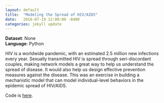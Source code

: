 ```yaml
---
layout: default
title:  "Modeling the Spread of HIV/AIDS"
date:   2016-07-19 12:00:00 -0400
categories: jekyll update
---
```


**Dataset**: None <br/>
**Language**: Python


HIV is a worldwide pandemic, with an estimated 2.5 million new infections every year. Sexually transmitted HIV is spread through seri-discordant couples, making network models a great way to help us understand the spread of disease. It would also help us design effective prevention measures against the disease. This was an exercise in building a mechanistic model that can model individual-level behaviors in the epidemic spread of HIV/AIDS.


Code is <a href="https://github.com/katwang/Examples/blob/master/modeling_hivaids.ipynb">here</a>.